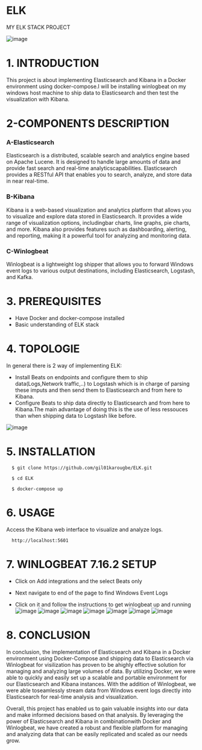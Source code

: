 # ELK
MY ELK STACK PROJECT

![image](https://user-images.githubusercontent.com/98090770/235667964-31cf653c-d592-499e-86b8-6cd7e3d5af68.png)


# 1. INTRODUCTION
 This project is about implementing Elasticsearch and Kibana in a Docker environment using docker-compose.I will be installing winlogbeat on my windows host machine to ship data to Elasticsearch and then test the visualization with Kibana.


# 2-COMPONENTS DESCRIPTION

### A-Elasticsearch
Elasticsearch is a distributed, scalable search and analytics engine based on Apache Lucene. It is designed to handle large amounts of data and provide fast search and real-time analyticscapabilities. Elasticsearch provides a RESTful API that enables you to search, analyze, and store data in near real-time.

###  B-Kibana
Kibana is a web-based visualization and analytics platform that allows you to visualize and explore data stored in Elasticsearch. It provides a wide range of visualization options, includingbar charts, line graphs, pie charts, and more. Kibana also provides features such as dashboarding, alerting, and reporting, making it a powerful tool for analyzing and monitoring data.

### C-Winlogbeat
Winlogbeat is a lightweight log shipper that allows you to forward Windows event logs to various output destinations, including Elasticsearch, Logstash, and Kafka.

# 3. PREREQUISITES
* Have Docker and docker-compose installed
* Basic understanding of ELK stack



# 4. TOPOLOGIE
In general there is 2 way of implementing ELK:
* Install Beats on endpoints and configure them to ship data(Logs,Network traffic,..) to Logstash which is in charge of parsing these imputs and then send them to Elasticsearch and from here to
      Kibana.
* Configure Beats to ship data directly to Elasticsearch and from here to Kibana.The main advantage of doing this is the use of less ressouces than when shipping data to Logstash like before.

![image](https://user-images.githubusercontent.com/98090770/235653946-f07af787-b69a-473a-ad91-68b9481a586e.png)


# 5. INSTALLATION

      $ git clone https://github.com/gil01karougbe/ELK.git

      $ cd ELK 

      $ docker-compose up

# 6. USAGE
Access the Kibana web interface to visualize and analyze logs.

      http://localhost:5601

# 7. WINLOGBEAT 7.16.2 SETUP
* Click on Add integrations and the select Beats only

* Next navigate to end of the page to find Windows Event Logs
* Click on it and follow the instructions to get winlogbeat up and running
![image](https://user-images.githubusercontent.com/98090770/235656880-4b3deabf-6d71-4efa-9365-7b9b4fe2265c.png)
![image](https://user-images.githubusercontent.com/98090770/235657000-bd1eb87b-6304-4b12-9261-478debe28214.png)
![image](https://user-images.githubusercontent.com/98090770/235657138-e4b083d6-5644-46a3-8802-fe51da35c880.png)
![image](https://user-images.githubusercontent.com/98090770/235657225-4e68ada3-4158-492c-8612-3ce2a0a2cfc1.png)
![image](https://user-images.githubusercontent.com/98090770/235657295-66157e96-1154-426d-b9b0-cac63822f4d5.png)
![image](https://user-images.githubusercontent.com/98090770/235657493-bd7761ec-b914-4225-a463-390b3f3e3cd2.png)
![image](https://user-images.githubusercontent.com/98090770/235657691-5c92436b-4678-4275-8d24-1902799983e1.png)

# 8. CONCLUSION
In conclusion, the implementation of Elasticsearch and Kibana in a Docker environment using Docker-Compose and shipping data to Elasticsearch via Winlogbeat for visilization has proven to be ahighly effective solution for managing and analyzing large volumes of data.
  By utilizing Docker, we were able to quickly and easily set up a scalable and portable environment for our Elasticsearch and Kibana instances. With the addition of Winlogbeat, we were able toseamlessly stream data from Windows event logs directly into Elasticsearch for real-time analysis and visualization.

 Overall, this project has enabled us to gain valuable insights into our data and make informed decisions based on that analysis. By leveraging the power of Elasticsearch and Kibana in combinationwith Docker and Winlogbeat, we have created a robust and flexible platform for managing and analyzing data that can be easily replicated and scaled as our needs grow.
